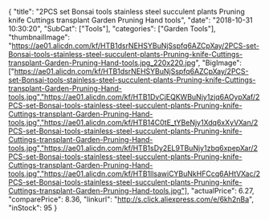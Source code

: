 {
	"title": "2PCS set Bonsai tools stainless steel succulent plants Pruning knife Cuttings transplant  Garden Pruning Hand tools",
	"date": "2018-10-31 10:30:20",
	"SubCat": ["Tools"],
	"categories": ["Garden Tools"],
	"thumbnailImage": "https://ae01.alicdn.com/kf/HTB1dsrNEHSYBuNjSspfq6AZCpXay/2PCS-set-Bonsai-tools-stainless-steel-succulent-plants-Pruning-knife-Cuttings-transplant-Garden-Pruning-Hand-tools.jpg_220x220.jpg",
	"BigImage": ["https://ae01.alicdn.com/kf/HTB1dsrNEHSYBuNjSspfq6AZCpXay/2PCS-set-Bonsai-tools-stainless-steel-succulent-plants-Pruning-knife-Cuttings-transplant-Garden-Pruning-Hand-tools.jpg","https://ae01.alicdn.com/kf/HTB1DvCjEQKWBuNjy1zjq6AOypXaf/2PCS-set-Bonsai-tools-stainless-steel-succulent-plants-Pruning-knife-Cuttings-transplant-Garden-Pruning-Hand-tools.jpg","https://ae01.alicdn.com/kf/HTB14C0tE_tYBeNjy1Xdq6xXyVXan/2PCS-set-Bonsai-tools-stainless-steel-succulent-plants-Pruning-knife-Cuttings-transplant-Garden-Pruning-Hand-tools.jpg","https://ae01.alicdn.com/kf/HTB1sDy2EL9TBuNjy1zbq6xpepXar/2PCS-set-Bonsai-tools-stainless-steel-succulent-plants-Pruning-knife-Cuttings-transplant-Garden-Pruning-Hand-tools.jpg","https://ae01.alicdn.com/kf/HTB1llsawiCYBuNkHFCcq6AHtVXac/2PCS-set-Bonsai-tools-stainless-steel-succulent-plants-Pruning-knife-Cuttings-transplant-Garden-Pruning-Hand-tools.jpg"],
	"actualPrice": 6.27,
	"comparePrice": 8.36,
	"linkurl": "http://s.click.aliexpress.com/e/6kh2nBa",
	"inStock": 95
}
